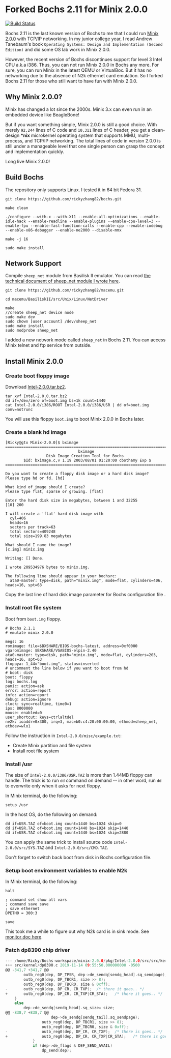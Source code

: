 Forked Bochs 2.11 for Minix 2.0.0
=================================

[![Build Status](https://api.cirrus-ci.com/github/rickyzhang82/bochs.svg)](https://cirrus-ci.com/github/rickyzhang82/bochs.svg)

Bochs 2.11 is the last known version of Bochs to me that I could run [Minix 2.0.0](http://download.minix3.org/previous-versions/Intel-2.0.0/) with TCP/IP networking. In my junior college year, I read Andrew Tanebaum's book `Operating Systems: Design and Implementation (Second Edition)` and did some OS lab work in Minix 2.0.0.

However, the recent version of Bochs discontinues support for level 3 Intel CPU a.k.a i386. Thus, you can not run Minix 2.0.0 in Bochs any more. For sure, you can run Minix in the latest QEMU or VirtualBox. But it has no networking due to the absence of N2k ethernet card emulation. So I forked Bochs 2.11 for those who still want to have fun with Minix 2.0.0.


Why Minix 2.0.0?
----------------

Minix has changed a lot since the 2000s. Minix 3.x can even run in an embedded device like BeagleBone!

But if you want something simple, Minix 2.0.0 is still a good choice. With merely `92,244` lines of C code and `10,311` lines of C header, you get a clean-design **\*nix** microkernel operating system that supports MMU, multi-process, and TCP/IP networking. The total lines of code in version 2.0.0 is still under a manageable level that one single person can grasp the concept and implementation quickly.

Long live Minix 2.0.0!


Build Bochs
-----------

The repository only supports Linux. I tested it in 64 bit Fedora 31.

```
git clone https://github.com/rickyzhang82/bochs.git

make clean

./configure --with-x --with-X11 --enable-all-optimizations --enable-idle-hack --enable-readline --enable-plugins --enable-cpu-level=3 --enable-fpu --enable-fast-function-calls --enable-cpp --enable-iodebug --enable-x86-debugger --enable-ne2000 --disable-mmx

make -j 16

sudo make install
```


Network Support
---------------

Compile `sheep_net` module from Basilisk II emulator. You can read [the technical document of sheep_net module I wrote here](https://github.com/rickyzhang82/macemu/tree/master/BasiliskII/src/Unix/Linux/NetDriver).

```
git clone https://github.com/rickyzhang82/macemu.git

cd macemu/BasiliskII/src/Unix/Linux/NetDriver

make
//create sheep_net device node
sudo make dev
sudo chown [user account] /dev/sheep_net
sudo make install
sudo modprobe sheep_net

```

I added a new network mode called `sheep_net` in Bochs 2.11. You can access Minix telnet and ftp service from outside.




Install Minix 2.0.0
--------------------


### Create boot floppy image

Download [Intel-2.0.0.tar.bz2](http://download.minix3.org/previous-versions/bzipped/Intel-2.0.0.tar.bz2).

```
tar xvf Intel-2.0.0.tar.bz2
dd if=/dev/zero of=boot.img bs=1k count=1440
cat Intel-2.0.0/i386/ROOT Intel-2.0.0/i386/USR | dd of=boot.img conv=notrunc
```

You will use this floppy `boot.img` to boot Minix 2.0.0 in Bochs later.

### Create a blank hd image

```
[Ricky@gtx Minix-2.0.0]$ bximage
========================================================================
                                bximage
                  Disk Image Creation Tool for Bochs
        $Id: bximage.c,v 1.19 2003/08/01 01:20:00 cbothamy Exp $
========================================================================

Do you want to create a floppy disk image or a hard disk image?
Please type hd or fd. [hd] 

What kind of image should I create?
Please type flat, sparse or growing. [flat] 

Enter the hard disk size in megabytes, between 1 and 32255
[10] 200

I will create a 'flat' hard disk image with
  cyl=406
  heads=16
  sectors per track=63
  total sectors=409248
  total size=199.83 megabytes

What should I name the image?
[c.img] minix.img

Writing: [] Done.

I wrote 209534976 bytes to minix.img.

The following line should appear in your bochsrc:
  ata0-master: type=disk, path="minix.img", mode=flat, cylinders=406, heads=16, spt=63
```

Copy the last line of hard disk image parameter for Bochs configuration file .



### Install root file system

Boot from `boot.img` floppy.

```
# Bochs 2.1.1
# emulate minix 2.0.0

megs: 16
romimage: file=$BXSHARE/BIOS-bochs-latest, address=0xf0000
vgaromimage: $BXSHARE/VGABIOS-elpin-2.40
ata0-master: type=disk, path="minix.img", mode=flat, cylinders=203, heads=16, spt=63
floppya: 1_44="boot.img", status=inserted
# uncomment the line below if you want to boot from hd
# boot: disk
boot: floppy
log: bochs.log
panic: action=ask
error: action=report
info: action=report
debug: action=ignore
clock: sync=realtime, time0=1
ips: 8000000
mouse: enabled=0
user_shortcut: keys=ctrlaltdel
ne2k: ioaddr=0x300, irq=3, mac=b0:c4:20:00:00:00, ethmod=sheep_net, ethdev=wlo1
```

Follow the instruction in `Intel-2.0.0/misc/example.txt`:

- Create Minix partition and file system
- Install root file system


### Install /usr

The size of `Intel-2.0.0/i386/USR.TAZ` is more than 1.44MB floppy can handle. The trick is to run `dd` command on demand -- in other word, run `dd` to overwrite only when it asks for next floppy.

In Minix terminal, do the following:

```
setup /usr
```

In the host OS, do the following on demand:

```
dd if=USR.TAZ of=boot.img count=1440 bs=1024 skip=0
dd if=USR.TAZ of=boot.img count=1440 bs=1024 skip=1440
dd if=USR.TAZ of=boot.img count=1440 bs=1024 skip=2880
```

You can apply the same trick to install source code `Intel-2.0.0/src/SYS.TAZ` and `Intel-2.0.0/src/CMD.TAZ`.

Don't forget to switch back boot from disk in Bochs configuration file.


### Setup boot environment variables to enable N2k

In Minix terminal, do the following:

```
halt

; command set show all vars
; command save save
; save ethernet
DPETH0 = 300:3

save
```

This took me a while to figure out why N2k card is in sink mode. See [monitor doc here](https://minix1.woodhull.com/current/2.0.4/wwwman/man8/monitor.8.html).


### Patch dp8390 chip driver

```C
--- /home/Ricky/Bochs-workspace/minix-2.0.0/pkg/Intel-2.0.0/src/src/kernel/dp8390.c	1996-10-01 08:00:00.000000000 -0400
+++ src/kernel/dp8390.c	2019-11-14 09:55:50.000000000 -0500
@@ -341,7 +341,7 @@
 		outb_reg0(dep, DP_TPSR, dep->de_sendq[sendq_head].sq_sendpage);
 		outb_reg0(dep, DP_TBCR1, size >> 8);
 		outb_reg0(dep, DP_TBCR0, size & 0xff);
-		outb_reg0(dep, DP_CR, CR_TXP);	/* there it goes.. */
+		outb_reg0(dep, DP_CR, CR_TXP|CR_STA);	/* there it goes.. */
 	}
 	else
 		dep->de_sendq[sendq_head].sq_size= size;
@@ -838,7 +838,7 @@
 					dep->de_sendq[sendq_tail].sq_sendpage);
 				outb_reg0(dep, DP_TBCR1, size >> 8);
 				outb_reg0(dep, DP_TBCR0, size & 0xff);
-				outb_reg0(dep, DP_CR, CR_TXP);	/* there is goes.. */
+				outb_reg0(dep, DP_CR, CR_TXP|CR_STA);	/* there is goes.. */
 			}
 			if (dep->de_flags & DEF_SEND_AVAIL)
 				dp_send(dep);
```
